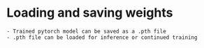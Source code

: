 # Loading and saving weights
```
- Trained pytorch model can be saved as a .pth file
- .pth file can be loaded for inference or continued training
```